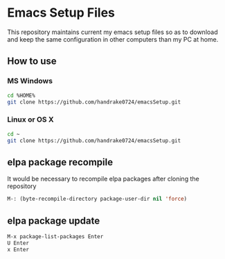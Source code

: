 # Emacs Setup Files
This repository maintains current my emacs setup files so as to download and keep the same configuration in other computers than my PC at home.

## How to use
### MS Windows
``` bash
cd %HOME%
git clone https://github.com/handrake0724/emacsSetup.git
```

### Linux or OS X

``` bash
cd ~
git clone https://github.com/handrake0724/emacsSetup.git
```

## elpa package recompile
It would be necessary to recompile elpa packages after cloning the repository

``` lisp
M-: (byte-recompile-directory package-user-dir nil 'force)
```

## elpa package update
``` lisp
M-x package-list-packages Enter
U Enter
x Enter
```
